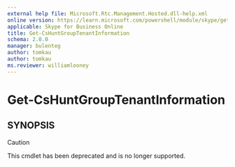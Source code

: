 ```yaml
---
external help file: Microsoft.Rtc.Management.Hosted.dll-help.xml
online version: https://learn.microsoft.com/powershell/module/skype/get-cshuntgrouptenantinformation
applicable: Skype for Business Online
title: Get-CsHuntGroupTenantInformation
schema: 2.0.0
manager: bulenteg
author: tomkau
author: tomkau
ms.reviewer: williamlooney
---
```


# Get-CsHuntGroupTenantInformation

## SYNOPSIS
> [!CAUTION]
> This cmdlet has been deprecated and is no longer supported.
